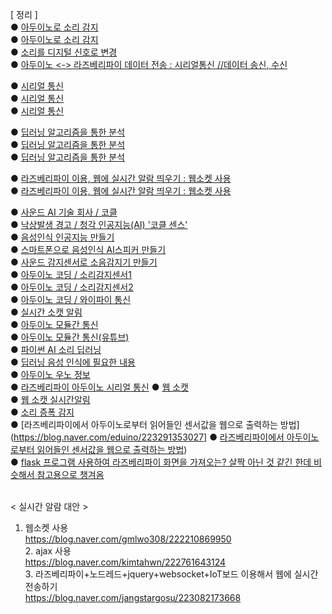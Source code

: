 [ 정리 ] <br>
● [아두이노로 소리 감지](https://blog.naver.com/3dfuns/223117248010)<br>
● [아두이노로 소리 감지](https://m.blog.naver.com/damtaja/221999396784)<br>
● [소리를 디지털 신호로 변경](https://advancedtestingservices.tistory.com/469)<br>
● [아두이노 <-> 라즈베리파이 데이터 전송 : 시리얼통신 //데이터 송신, 수신](https://velog.io/@baduckie6231/%EB%9D%BC%EC%A6%88%EB%B2%A0%EB%A6%AC%ED%8C%8C%EC%9D%B4-%EC%95%84%EB%91%90%EC%9D%B4%EB%85%B8-%EC%8B%9C%EB%A6%AC%EC%96%BC-%ED%86%B5%EC%8B%A0) <br>

● [시리얼 통신](https://ecency.com/kr-dev/@jacobyu/iot-project)<br>
● [시리얼 통신](https://bebutae.tistory.com/104)<br>
● [시리얼 통신](https://blog.naver.com/krmjin/223369635234)<br>

● [딥러닝 알고리즘을 통한 분석](https://opac.tistory.com/4)<br>
● [딥러닝 알고리즘을 통한 분석](https://diy-project.tistory.com/91)<br>
● [딥러닝 알고리즘을 통한 분석](https://opac.tistory.com/4)<br>

● [라즈베리파이 이용, 웹에 실시간 알람 띄우기 : 웹소켓 사용](https://tecoble.techcourse.co.kr/post/2021-08-14-web-socket/)<br>
● [라즈베리파이 이용, 웹에 실시간 알람 띄우기 : 웹소켓 사용](https://github.com/pparkjs/websocket_chat)<br>


● [사운드 AI 기술 회사 / 코클](https://cochl.oopy.io/)<br>
● [낙상발생 경고 / 청각 인공지능(AI) '코클 센스'](https://biz.chosun.com/stock/stock_general/2024/01/08/54C4432GBBCYVG4TJE4BR5YTTY/)<br>
● [음성인식 인공지능 만들기](https://m.blog.naver.com/icbanq/223052067076)<br>
● [스마트폰으로 음성인식 AI스피커 만들기](https://blog.naver.com/windv24/221683766147)<br>
● [사운드 감지센서로 소음감지기 만들기](https://m.blog.naver.com/icbanq/222588844355)<br>
● [아두이노 코딩 / 소리감지센서1](https://www.youtube.com/watch?v=N6v8owKJz8M)<br>
● [아두이노 코딩 / 소리감지센서2](https://www.youtube.com/watch?v=VU6Vzhyf9E4)<br>
● [아두이노 코딩 / 와이파이 통신](https://www.youtube.com/watch?v=gPPNXGQo8Ko)<br>
● [실시간 소캣 알림](https://github.com/pparkjs/websocket_chat)<br>
● [아두이노 모듈간 통신](https://kocoafab.cc/tutorial/view/578)<br>
● [아두이노 모듈간 통신(유튜브)](https://www.youtube.com/watch?v=Q1wt129Z6LU)<br>
● [파이썬 AI 소리 딥러닝](https://advancedtestingservices.tistory.com/469)<br>
● [딥러닝 음성 인식에 필요한 내용](https://engineering.linecorp.com/ko/blog/voice-waveform-arbitrary-signal-to-noise-ratio-python)<br>
● [아두이노 우노 정보](https://store.arduino.cc/products/uno-r4-wifi)<br>
● [라즈베리파이 아두이노 시리얼 통신](https://velog.io/@baduckie6231/%EB%9D%BC%EC%A6%88%EB%B2%A0%EB%A6%AC%ED%8C%8C%EC%9D%B4-%EC%95%84%EB%91%90%EC%9D%B4%EB%85%B8-%EC%8B%9C%EB%A6%AC%EC%96%BC-%ED%86%B5%EC%8B%A0)
● [웹 소캣](https://tecoble.techcourse.co.kr/post/2021-08-14-web-socket/)<br>
● [웹 소캣 실시간알림](https://velog.io/@rim/%EC%9B%B9%EC%86%8C%EC%BC%93-%EC%8B%A4%EC%8B%9C%EA%B0%84-%EC%95%8C%EB%A6%BC-%EB%A7%8C%EB%93%A4%EA%B8%B02-ahwecb52)<br>
● [소리 증폭 감지](https://blog.naver.com/eduino/223291353027)<br>
● [라즈베리파이에서 아두이노로부터 읽어들인 센서값을 웹으로 출력하는 방법](https://blog.naver.com/eduino/223291353027]
● [라즈베리파이에서 아두이노로부터 읽어들인 센서값을 웹으로 출력하는 방법](https://kin.naver.com/qna/detail.naverd1id=1&dirId=10402&docId=445046627&enc=utf8&kinsrch_src=pc_nx_kin&qb=65287KaI67Kg66as7YyM7J20IOybueycvOuhnCDsi6Tsi5zqsITslYzrprw%3D&rank=1&search_sort=0&section=kin.qna_ency_cafe&spq=1))<br>
● [flask 프로그램 사용하여 라즈베리파이 화면을 가져오는? 살짝 아닌 것 같긴 한데 비슷해서 참고용으로 챙겨옴](https://crazy-m2m.tistory.com/7)<br>

<br>< 실시간 알람 대안 ><br>
1. 웹소켓 사용<br>
https://blog.naver.com/gmlwo308/222210869950
<br>2. ajax 사용<br>
https://blog.naver.com/kimtahwn/222761643124
<br>3. 라즈베리파이+노드레드+jquery+websocket+IoT보드 이용해서 웹에 실시간 전송하기<br>
https://blog.naver.com/jangstargosu/223082173668

